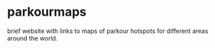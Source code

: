 parkourmaps
===========

brief website with links to maps of parkour hotspots for different areas around the world.